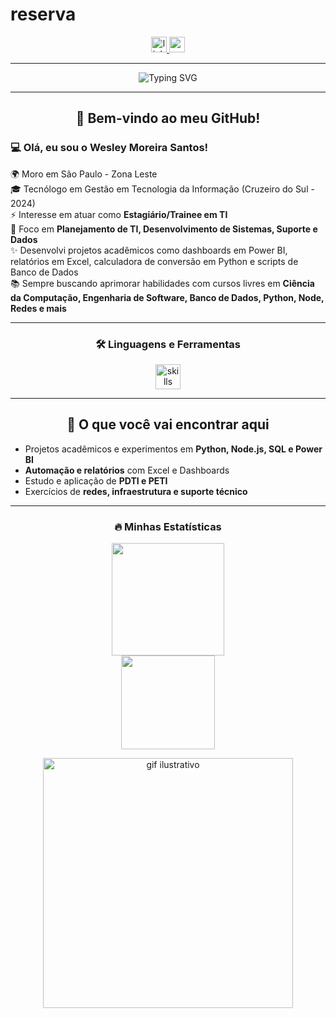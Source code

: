 # reserva
<div align="center">
  <a href="https://www.linkedin.com/in/wesley-moreira-pcd/" target="_blank">
    <img src="https://img.shields.io/static/v1?message=LinkedIn&logo=linkedin&label=&color=0077B5&logoColor=white&labelColor=&style=for-the-badge" height="25" alt="linkedin logo"  />
  </a>
  <a href="mailto:wesley51moreira@gmail.com">
    <img src="https://img.shields.io/badge/-Gmail-CC0000?style=for-the-badge&logo=gmail&logoColor=white" height="25" alt="gmail logo" />
  </a>
</div>

---

<p align="center">
  <img 
    src="https://readme-typing-svg.demolab.com?font=Fira+Code&weight=600&size=22&duration=3500&pause=1200&color=2F81F7&center=true&vCenter=true&width=650&lines=Tecn%C3%B3logo+em+Gest%C3%A3o+da+TI;PDTI+%7C+PETI;Python+%7C+JavaScript+%7C+Node;Projetos+em+Dados+e+Sistemas;Aspirante+em+Tecnologia+e+Inova%C3%A7%C3%A3o" 
    alt="Typing SVG"
/>
</p>

---

<h2 align="center">🌟 Bem-vindo ao meu GitHub!</h2>

<h3 align="left">💻 Olá, eu sou o Wesley Moreira Santos!</h3>

<p align="left">
🌍 Moro em São Paulo - Zona Leste<br>
🎓 Tecnólogo em Gestão em Tecnologia da Informação (Cruzeiro do Sul - 2024)<br>
⚡ Interesse em atuar como <b>Estagiário/Trainee em TI</b><br>
🎯 Foco em <b>Planejamento de TI, Desenvolvimento de Sistemas, Suporte e Dados</b><br>
✨ Desenvolvi projetos acadêmicos como dashboards em Power BI, relatórios em Excel, calculadora de conversão em Python e scripts de Banco de Dados<br>
📚 Sempre buscando aprimorar habilidades com cursos livres em <b>Ciência da Computação, Engenharia de Software, Banco de Dados, Python, Node, Redes e mais</b>
</p>

---

<h3 align="center">🛠 Linguagens e Ferramentas</h3>

<div align="center">
  <img src="https://skillicons.dev/icons?i=python,js,css,html,nodejs,mysql,aws,linux,windows,vscode,git,github" height="40" alt="skills logos" />
</div>

---

<h2 align="center">🚀 O que você vai encontrar aqui</h2>

- Projetos acadêmicos e experimentos em **Python, Node.js, SQL e Power BI**  
- **Automação e relatórios** com Excel e Dashboards  
- Estudo e aplicação de **PDTI e PETI**  
- Exercícios de **redes, infraestrutura e suporte técnico**  

---

<h3 align="center">🔥 Minhas Estatísticas</h3>

<div align="center">
  <div align="center">
    <img height="180em" src="https://github-readme-stats-sigma-five.vercel.app/api?username=wesley51moreira-del&show_icons=true&theme=dracula&include_all_commits=true&count_private=true"/>
  </a>
</div>
  <img src="https://github-readme-streak-stats.herokuapp.com/?user=wesley51moreira-del&theme=dracula&hide_border=false&border_radius=10" height="150" />
</div

---

<p align="center">
  <img src="https://media.giphy.com/media/qgQUggAC3Pfv687qPC/giphy.gif" width="400" alt="gif ilustrativo">
</p>
